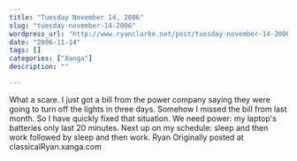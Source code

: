 ```yaml
---
title: "Tuesday November 14, 2006"
slug: "tuesday-november-14-2006"
wordpress_url: "http://www.ryanclarke.net/post/tuesday-november-14-2006/"
date: "2006-11-14"
tags: []
categories: ["Xanga"]
description: ""

---
```


What a scare. I just got a bill from the power company saying they were going to turn off the lights in three days. Somehow I missed the bill from last month. So I have quickly fixed that situation. We need power: my laptop's batteries only last 20 minutes.
Next up on my schedule: sleep and then work followed by sleep and then work.
Ryan
Originally posted at classicalRyan.xanga.com
